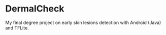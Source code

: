 # DermalCheck
My final degree project on early skin lesions detection with Android (Java) and TFLite.


